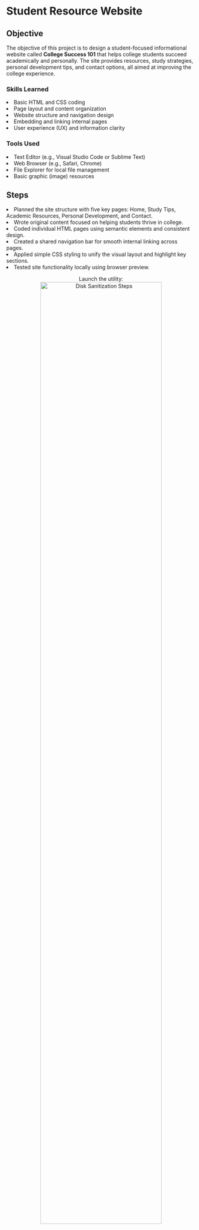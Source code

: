 # Student Resource Website

## Objective

The objective of this project is to design a student-focused informational website called <strong>College Success 101</strong> that helps college students succeed academically and personally. The site provides resources, study strategies, personal development tips, and contact options, all aimed at improving the college experience.</p>


### Skills Learned

<li>Basic HTML and CSS coding
<li>Page layout and content organization
<li>Website structure and navigation design
<li>Embedding and linking internal pages
<li>User experience (UX) and information clarity

### Tools Used

<li>Text Editor (e.g., Visual Studio Code or Sublime Text)</li>
        <li>Web Browser (e.g., Safari, Chrome)</li>
        <li>File Explorer for local file management</li>
        <li>Basic graphic (image) resources</li>

## Steps

<li>Planned the site structure with five key pages: Home, Study Tips, Academic Resources, Personal Development, and Contact.</li>
        <li>Wrote original content focused on helping students thrive in college.</li>
        <li>Coded individual HTML pages using semantic elements and consistent design.</li>
        <li>Created a shared navigation bar for smooth internal linking across pages.</li>
        <li>Applied simple CSS styling to unify the visual layout and highlight key sections.</li>
        <li>Tested site functionality locally using browser preview.</li>

<p align="center">
Launch the utility: <br/>
<img src="Screenshot 2025-06-23 at 10.07.53 PM" height="80%" width="80%" alt="Disk Sanitization Steps"/>
<br />
<br />
